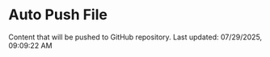 # Auto Push File

Content that will be pushed to GitHub repository.
Last updated: 07/29/2025, 09:09:22 AM